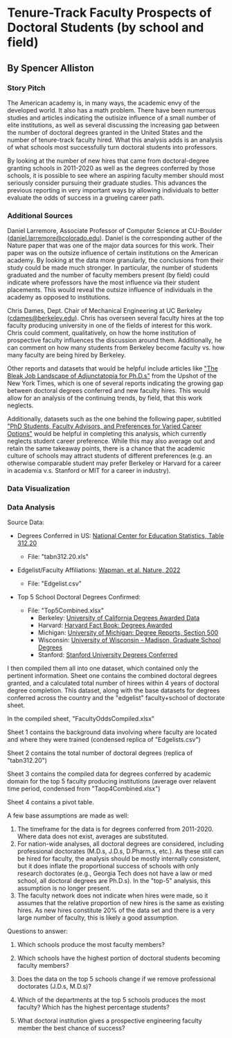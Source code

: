 # Tenure-Track Faculty Prospects of Doctoral Students (by school and field)
## By Spencer Alliston

### Story Pitch

The American academy is, in many ways, the academic envy of the developed world. It also has a math problem. There have been numerous studies and articles indicating the outisize influence of a small number of elite institutions, as well as several discussing the increasing gap between the number of doctoral degrees granted in the United States and the number of tenure-track faculty hired. What this analysis adds is an analysis of what schools most successfully turn doctoral students into professors.

By looking at the number of new hires that came from doctoral-degree granting schools in 2011-2020 as well as the degrees conferred by those schools, it is possible to see where an aspiring faculty member should most seriously consider pursuing their graduate studies. This advances the previous reporting in very important ways by allowing individuals to better evaluate the odds of success in a grueling career path.


### Additional Sources
Daniel Larremore, Associate Professor of Computer Science at CU-Boulder (daniel.larremore@colorado.edu). Daniel is the corresponding auther of the Nature paper that was one of the major data sources for this work. Their paper was on the outsize influence of certain institutions on the American academy. By looking at the data more granularly, the conclusions from their study could be made much stronger. In particular, the number of students graduated and the number of faculty members present (by field) could indicate where professors have the most influence via their student placements. This would reveal the outsize influence of individuals in the academy as opposed to institutions.

Chris Dames, Dept. Chair of Mechanical Engineering at UC Berkeley (cdames@berkeley.edu). Chris has overseen several faculty hires at the top faculty producing university in one of the fields of interest for this work. Chris could comment, qualitatively, on how the home institution of prospective faculty influences the discussion around them. Additionally, he can comment on how many students from Berkeley become faculty vs. how many faculty are being hired by Berkeley.

Other reports and datasets that would be helpful include articles like ["The Bleak Job Landscape of Adjunctatopia for Ph.D.s"](https://www.nytimes.com/2020/03/05/upshot/academic-job-crisis-phd.html) from the Upshot of the New York Times, which is one of several reports indicating the growing gap between doctoral degrees conferred and new faculty hires. This would allow for an analysis of the continuing trends, by field, that this work neglects.

Additionally, datasets such as the one behind the following paper, subtitled ["PhD Students, Faculty Advisors, and Preferences for Varied Career Options"](https://www.frontiersin.org/articles/10.3389/fpsyg.2021.711615/full) would be helpful in completing this analysis, which currently neglects student career preference. While this may also average out and retain the same takeaway points, there is a chance that the academic culture of schools may attract students of different preferences (e.g. an otherwise comparable student may prefer Berkeley or Harvard for a career in academia v.s. Stanford or MIT for a career in industry).

### Data Visualization


### Data Analysis

Source Data:

* Degrees Conferred in US: [National Center for Education Statistics, Table 312.20](https://nces.ed.gov/programs/digest/d21/tables/dt21_312.20.asp?current=yes)
  * File: "tabn312.20.xls"

* Edgelist/Faculty Affiliations: [Wapman, et al. Nature, 2022](https://www.nature.com/articles/s41586-022-05222-x#Sec2)
  * File: "Edgelist.csv"

* Top 5 School Doctoral Degrees Confirmed:
  * File: "Top5Combined.xlsx"
    * Berkeley: [University of California Degrees Awarded Data](https://www.universityofcalifornia.edu/about-us/information-center/degrees-awarded-data)
    * Harvard: [Harvard Fact Book: Degrees Awarded](https://oira.harvard.edu/factbook/fact-book-degrees/#deg_deg)
    * Michigan: [University of Michigan: Degree Reports, Section 500](https://ro.umich.edu/reports/degrees)
    * Wisconsin: [University of Wisconsin - Madison, Graduate School Degrees](https://grad.wisc.edu/data/degrees-awarded/)
    * Stanford: [Stanford University Degrees Conferred](https://irds.stanford.edu/data-findings/degrees-conferred)


I then compiled them all into one dataset, which contained only the pertinent information. Sheet one contains the combined doctoral degrees granted, and a calculated total number of hirees within 4 years of doctoral degree completion. This dataset, along with the base datasets for degrees conferred across the country and the "edgelist" faculty+school of doctorate sheet.

In the compiled sheet, "FacultyOddsCompiled.xlsx"

Sheet 1 contains the background data involving where faculty are located and where they were trained (condensed replica of "Edgelists.csv")

Sheet 2 contains the total number of doctoral degrees (replica of "tabn312.20")

Sheet 3 contains the compiled data for degrees conferred by academic domain for the top 5 faculty producing institutions (average over relavent time period, condensed from "Taop4Combined.xlsx")

Sheet 4 contains a pivot table.


A few base assumptions are made as well:
1. The timeframe for the data is for degrees conferred from 2011-2020. Where data does not exist, averages are substituted.
2. For nation-wide analyses, all doctoral degrees are considered, including professional doctorates (M.D.s, J.D.s, D.Pharm.s, etc.). As these still can be hired for faculty, the analysis should be mostly internally consistent, but it does inflate the proportional success of schools with only research doctorates (e.g., Georgia Tech does not have a law or med school, all doctoral degrees are Ph.D.s). In the "top-5" analysis, this assumption is no longer present.
3. The faculty network does not indicate when hires were made, so it assumes that the relative proportion of new hires is the same as existing hires. As new hires constitute 20% of the data set and there is a very large number of faculty, this is likely a good assumption.


Questions to answer:
1. Which schools produce the most faculty members?

2. Which schools have the highest portion of doctoral students becoming faculty members?

3. Does the data on the top 5 schools change if we remove professional doctorates (J.D.s, M.D.s)?

4. Which of the departments at the top 5 schools produces the most faculty? Which has the highest percentage students?

5. What doctoral institution gives a prospective engineering faculty member the best chance of success?



